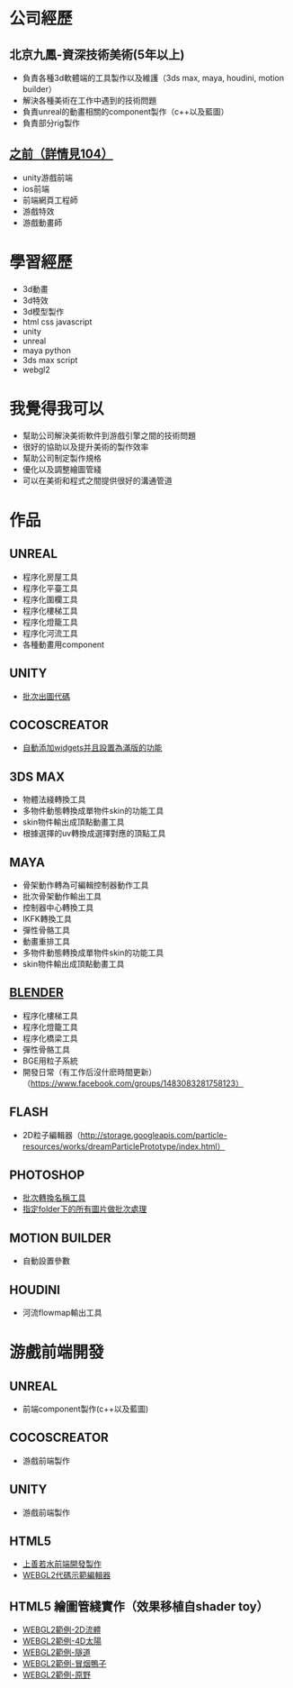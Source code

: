 # 公司經歷

## 北京九鳳-資深技術美術(5年以上)
+ 負責各種3d軟體端的工具製作以及維護（3ds max, maya, houdini, motion builder）
+ 解決各種美術在工作中遇到的技術問題
+ 負責unreal的動畫相關的component製作（c++以及藍圖）
+ 負責部分rig製作

## [之前（詳情見104）](https://pda.104.com.tw/profile/share/3B0Ll34jDYVAISjJPOrZe1XJCjxeHnu4)
+ unity游戲前端
+ ios前端
+ 前端網頁工程師
+ 游戲特效
+ 游戲動畫師

# 學習經歷
+ 3d動畫
+ 3d特效
+ 3d模型製作
+ html css javascript
+ unity
+ unreal
+ maya python
+ 3ds max script
+ webgl2

# 我覺得我可以
+ 幫助公司解決美術軟件到游戲引擎之間的技術問題
+ 很好的協助以及提升美術的製作效率
+ 幫助公司制定製作規格
+ 優化以及調整繪圖管綫
+ 可以在美術和程式之間提供很好的溝通管道

# 作品

## UNREAL
+ 程序化房屋工具
+ 程序化平臺工具
+ 程序化圍欄工具
+ 程序化樓梯工具
+ 程序化燈籠工具
+ 程序化河流工具
+ 各種動畫用component

## UNITY
+ [批次出圖代碼](https://1drv.ms/u/s!Apea4elXUnuxhMAwI3GehBq5s-9UhA?e=B736uG)

## COCOSCREATOR
+ [自動添加widgets并且設置為滿版的功能](https://store.cocos.com/app/en/detail/3112)

## 3DS MAX
+ 物體法綫轉換工具
+ 多物件動態轉換成單物件skin的功能工具
+ skin物件輸出成頂點動畫工具
+ 根據選擇的uv轉換成選擇對應的頂點工具

## MAYA
+ 骨架動作轉為可編輯控制器動作工具
+ 批次骨架動作輸出工具
+ 控制器中心轉換工具
+ IKFK轉換工具
+ 彈性骨骼工具
+ 動畫重排工具
+ 多物件動態轉換成單物件skin的功能工具
+ skin物件輸出成頂點動畫工具

## [BLENDER](https://github.com/VicYu1983/blenderAddon)
+ 程序化樓梯工具
+ 程序化燈籠工具
+ 程序化橋梁工具
+ 彈性骨骼工具
+ BGE用粒子系統
+ 開發日常（有工作后沒什麽時間更新）（https://www.facebook.com/groups/1483083281758123）

## FLASH
+ 2D粒子編輯器（http://storage.googleapis.com/particle-resources/works/dreamParticlePrototype/index.html）

## PHOTOSHOP
+ [批次轉換名稱工具](https://1drv.ms/u/s!Apea4elXUnuxgrd83d7cVU9fQtU8zQ?e=JuCWTZ)
+ [指定folder下的所有圖片做批次處理](https://1drv.ms/u/s!Apea4elXUnuxhMAveLSXHxhKAd65ZA?e=Tgb4JM)

## MOTION BUILDER
+ 自動設置參數

## HOUDINI
+ 河流flowmap輸出工具

# 游戲前端開發

## UNREAL
+ 前端component製作(c++以及藍圖)

## COCOSCREATOR
+ 游戲前端製作

## UNITY
+ 游戲前端製作

## HTML5
+ [上善若水前端開發製作](https://particle-979.appspot.com/manager/index.html#)
+ [WEBGL2代碼示範編輯器](https://vicyu1983.github.io/profile/webgl_example/index.html)

## HTML5 繪圖管綫實作（效果移植自shader toy）
+ [WEBGL2範例-2D流體](https://vicyu1983.github.io/profile/webgl2_example/test2DNavierStokes.html)
+ [WEBGL2範例-4D太陽](https://vicyu1983.github.io/profile/webgl2_example/test4DSun.html)
+ [WEBGL2範例-隧道](https://vicyu1983.github.io/profile/webgl2_example/testShaderToy.html)
+ [WEBGL2範例-冒烟鴨子](https://vicyu1983.github.io/profile/webgl2_example/testSmokingDuck.html)
+ [WEBGL2範例-原野](https://vicyu1983.github.io/profile/webgl2_example/testGreenFieldDiorama.html)






 
 
